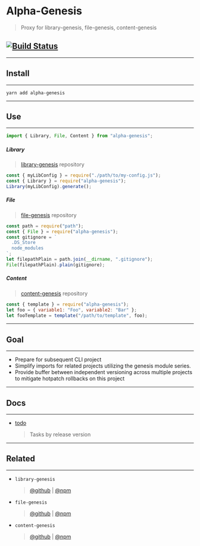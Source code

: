 # Alpha-Genesis

> Proxy for library-genesis, file-genesis, content-genesis

## [![Build Status](https://travis-ci.org/servexyz/alpha-genesis.svg?branch=master)](https://travis-ci.org/servexyz/alpha-genesis)

---

## Install

---

```
yarn add alpha-genesis
```

---

## Use

---

```js
import { Library, File, Content } from "alpha-genesis";
```

##### Library

> [library-genesis](https://github.com/servexyz/library-genesis) repository

```js
const { myLibConfig } = require("./path/to/my-config.js");
const { Library } = require("alpha-genesis");
Library(myLibConfig).generate();
```

##### File

> [file-genesis](https://github.com/servexyz/file-genesis) repository

```js
const path = require("path");
const { File } = require("alpha-genesis");
const gitignore = `
  .DS_Store
  node_modules
`;
let filepathPlain = path.join(__dirname, ".gitignore");
File(filepathPlain).plain(gitignore);
```

##### Content

> [content-genesis](https://github.com/servexyz/content-genesis) repository

```js
const { template } = require("alpha-genesis");
let foo = { variable1: "Foo", variable2: "Bar" };
let fooTemplate = template("/path/to/template", foo);
```

---

## Goal

---

* Prepare for subsequent CLI project
* Simplify imports for related projects utilizing the genesis module series.
* Provide buffer between independent versioning across multiple projects to mitigate hotpatch rollbacks on this project

---

## Docs

---

* [todo](./docs/todo.md)
  > Tasks by release version

---

## Related

---

* `library-genesis`

  > [@github](https://github.com/servexyz/library-genesis) | [@npm](https://www.npmjs.com/package/library-genesis)

- `file-genesis`

  > [@github](https://github.com/servexyz/file-genesis) | [@npm](https://www.npmjs.com/package/file-genesis)

- `content-genesis`

  > [@github](https://github.com/servexyz/content-genesis) | [@npm](https://www.npmjs.com/package/content-genesis)
